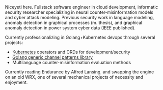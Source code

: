 Niceyeti here. Fullstack software engineer in cloud development, informatic security researcher specializing in neural counter-misinformation models and cyber attack modeling.
Previous security work in language modeling, anomaly detection in graphical processes (m. thesis), and graphical anomaly detection in power system cyber data (IEEE published).

Currently professionalizing in Golang+Kubernetes devops through several projects:
* [Kubernetes](https://github.com/niceyeti/tutornetes) operators and CRDs for development/security
* [Golang generic channel patterns library](https://github.com/niceyeti/channerics)
* Multilanguage counter-misinformation evaluation methods

Currently reading Endurance by Alfred Lansing, and swapping the engine on an old WRX, one of several mechanical projects of necessity and enjoyment.

